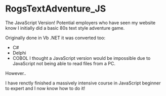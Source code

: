 # RogsTextAdventure_JS
The JavaScript Version!
Potential employers who have seen my website know I initially did a basic 80s text style 
adventure game.

Originally done in Vb .NET it was converted too:
- C#
- Delphi
- COBOL
I thought a JavaScript version would be impossible due to JavaScript not being able to read
files from a PC.

However..

I have renctly finished a massively intensive course in JavaScript beginner to expert and I
now know how to do it!

